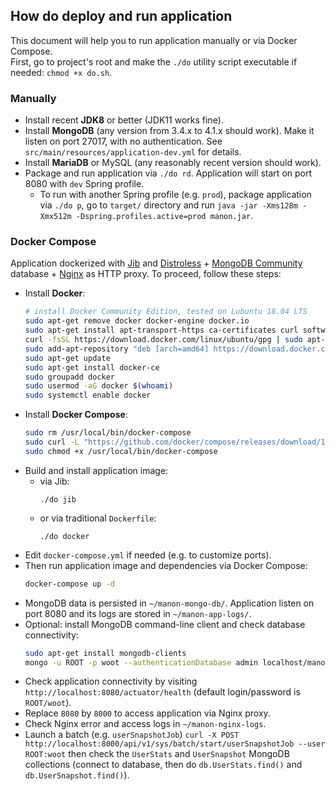 ## How do deploy and run application

This document will help you to run application manually or via Docker Compose.  
First, go to project's root and make the `./do` utility script executable if needed: `chmod +x do.sh`.

### Manually

* Install recent **JDK8** or better (JDK11 works fine).
* Install **MongoDB** (any version from 3.4.x to 4.1.x should work). Make it listen on port 27017, with no authentication. See `src/main/resources/application-dev.yml` for details.
* Install **MariaDB** or MySQL (any reasonably recent version should work).
* Package and run application via `./do rd`. Application will start on port 8080 with `dev` Spring profile.
  * To run with another Spring profile (e.g. `prod`), package application via `./do p`, go to `target/` directory and run `java -jar -Xms128m -Xmx512m -Dspring.profiles.active=prod manon.jar`.

### Docker Compose

Application dockerized with [Jib](https://github.com/GoogleContainerTools/jib) and [Distroless](https://github.com/GoogleContainerTools/distroless) + [MongoDB Community](https://www.mongodb.com/download-center/community) database + [Nginx](http://nginx.org/en/download.html) as HTTP proxy. To proceed, follow these steps:

* Install **Docker**:
  ```bash
  # install Docker Community Edition, tested on Lubuntu 18.04 LTS
  sudo apt-get remove docker docker-engine docker.io
  sudo apt-get install apt-transport-https ca-certificates curl software-properties-common
  curl -fsSL https://download.docker.com/linux/ubuntu/gpg | sudo apt-key add -
  sudo add-apt-repository "deb [arch=amd64] https://download.docker.com/linux/ubuntu $(lsb_release -cs) stable"
  sudo apt-get update
  sudo apt-get install docker-ce
  sudo groupadd docker 
  sudo usermod -aG docker $(whoami)
  sudo systemctl enable docker
  ```
* Install **Docker Compose**:
  ```bash
  sudo rm /usr/local/bin/docker-compose
  sudo curl -L "https://github.com/docker/compose/releases/download/1.23.1/docker-compose-$(uname -s)-$(uname -m)" -o /usr/local/bin/docker-compose
  sudo chmod +x /usr/local/bin/docker-compose
  ```
* Build and install application image:
  * via Jib:
    ```
    ./do jib
    ```
  * or via traditional `Dockerfile`:
    ```
    ./do docker
    ```
* Edit `docker-compose.yml` if needed (e.g. to customize ports).
* Then run application image and dependencies via Docker Compose: 
  ```bash
  docker-compose up -d
  ```
* MongoDB data is persisted in `~/manon-mongo-db/`. Application listen on port 8080 and its logs are stored in `~/manon-app-logs/`.
* Optional: install MongoDB command-line client and check database connectivity:
  ```bash
  sudo apt-get install mongodb-clients
  mongo -u ROOT -p woot --authenticationDatabase admin localhost/manon
  ```
* Check application connectivity by visiting `http://localhost:8080/actuator/health` (default login/password is `ROOT/woot`).
* Replace `8080` by `8000` to access application via Nginx proxy.
* Check Nginx error and access logs in `~/manon-nginx-logs`.
* Launch a batch (e.g. `userSnapshotJob`) `curl -X POST http://localhost:8000/api/v1/sys/batch/start/userSnapshotJob --user ROOT:woot` then check the `UserStats` and `UserSnapshot` MongoDB collections (connect to database, then do `db.UserStats.find()` and `db.UserSnapshot.find()`).
